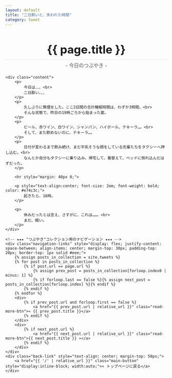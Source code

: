 ```yaml
---
layout: default
title: "二日酔いと、失われた時間"
category: tweet
---
```

<div class="container blog-post" style="max-width: 850px;">
    <header style="text-align:center; margin-bottom: 20px;">
        <!-- ★★★ Jekyllの魔法で、タイトルを自動表示 ★★★ -->
        <h1 style="font-size: 2.5em; border-bottom: 2px solid #eee; padding-bottom:10px; margin-bottom: 5px;">{{ page.title }}</h1>
        <p style="font-size: 1.1em; color: #555; margin-top: 0;">- 今日のつぶやき -</p>
    </header>

    <div class="content">
        <p>
            今日は、、、<br>
            二日酔い、、、
        </p>
        <p>
            久しぶりに無理をした。ここ2日間の合計睡眠時間は、わずか3時間。<br>
            そんな状態で、昨日の19時ごろから始まった宴。
        </p>
        <p>
            ビール、赤ワイン、白ワイン、シャンパン、ハイボール、テキーラ…。<br>
            そして、また飲めないのに、テキーラ…。
        </p>
        <p>
            日付が変わるまで飲み続け、まだ平気そうな顔をしている先輩たちをタクシーへ押し込む。<br>
            なんとか自分もタクシーに乗り込み、帰宅して、着替えて、ベッドに倒れ込んだはずだった。
        </p>

        <hr style="margin: 40px 0;">

        <p style="text-align:center; font-size: 2em; font-weight: bold; color: #e74c3c;">
            起きたら、16時。
        </p>
        
        <p>
            休みだったとは言え、さすがに、これは……。<br>
            まだ、眠い。
        </p>
    </div>

    <!-- ★★★ "つぶやき"コレクション用のナビゲーション ★★★ -->
    <div class="navigation-links" style="display: flex; justify-content: space-between; align-items: center; margin-top: 30px; padding-top: 20px; border-top: 1px solid #eee;">
        {% assign posts_in_collection = site.tweets %}
        {% for post in posts_in_collection %}
            {% if post.url == page.url %}
                {% assign prev_post = posts_in_collection[forloop.index0 | minus: 1] %}
                {% if forloop.last == false %}{% assign next_post = posts_in_collection[forloop.index] %}{% endif %}
            {% endif %}
        {% endfor %}
        <div>
            {% if prev_post.url and forloop.first == false %}
                <a href="{{ prev_post.url | relative_url }}" class="read-more-btn">« {{ prev_post.title }}</a>
            {% endif %}
        </div>
        <div>
            {% if next_post.url %}
                <a href="{{ next_post.url | relative_url }}" class="read-more-btn">{{ next_post.title }} »</a>
            {% endif %}
        </div>
    </div>
    <div class="back-link" style="text-align: center; margin-top: 50px;">
        <a href="{{ '/' | relative_url }}" class="main-button" style="display:inline-block; width:auto;">« トップページに戻る</a>
    </div>
</div>